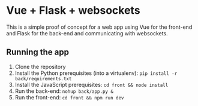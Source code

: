 # Vue + Flask + websockets

This is a simple proof of concept for a web app using Vue for the front-end and Flask for the back-end and communicating with websockets.

## Running the app

1. Clone the repository
2. Install the Python prerequisites (into a virtualenv): `pip install -r back/requirements.txt`
3. Install the JavaScript prerequisites: `cd front && node install`
4. Run the back-end: `nohup back/app.py &`
5. Run the front-end: `cd front && npm run dev`
